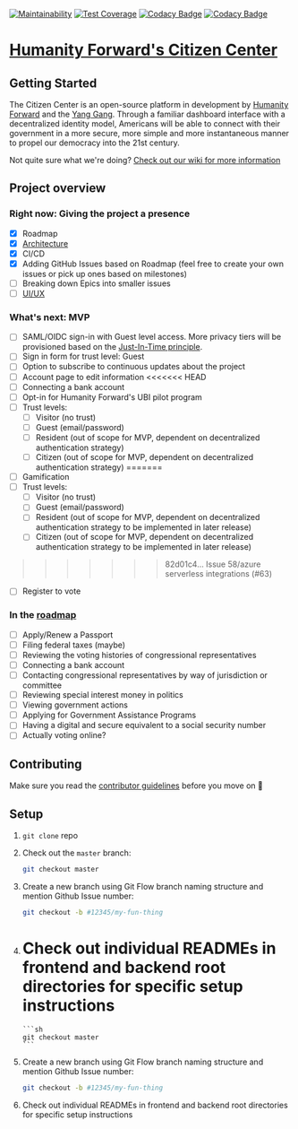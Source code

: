 [![Maintainability](https://api.codeclimate.com/v1/badges/86a32f9feb586dcafb43/maintainability)](https://codeclimate.com/github/Access-America/Citizen-Center/maintainability)
[![Test Coverage](https://api.codeclimate.com/v1/badges/a99a88d28ad37a79dbf6/test_coverage)](https://codeclimate.com/github/codeclimate/codeclimate/test_coverage)
[![Codacy Badge](https://app.codacy.com/project/badge/Grade/ffe056e0994346dc9fd55637ed9cff65)](https://www.codacy.com/gh/Access-America/Citizen-Center?utm_source=github.com&utm_medium=referral&utm_content=Access-America/Citizen-Center&utm_campaign=Badge_Grade)
[![Codacy Badge](https://app.codacy.com/project/badge/Grade/ffe056e0994346dc9fd55637ed9cff65)](https://www.codacy.com/gh/Access-America/Citizen-Center?utm_source=github.com&utm_medium=referral&utm_content=Access-America/Citizen-Center&utm_campaign=Badge_Grade)

# [Humanity Forward's Citizen Center](https://www.beautiful.ai/player/-M7TXW9Wpl9Jqh3Azfwc/citizenship)

## Getting Started

The Citizen Center is an open-source platform in development by [Humanity Forward](https://movehumanityforward.com/) and the [Yang Gang](https://www.youtube.com/watch?v=6Is7tdnnbYI). Through a familiar dashboard interface with a decentralized identity model, Americans will be able to connect with their government in a more secure, more simple and more instantaneous manner to propel our democracy into the 21st century.

Not quite sure what we're doing? [Check out our wiki for more information](https://github.com/Access-America/Citizen-Center/wiki)

## Project overview

### Right now: Giving the project a presence

- [x] Roadmap
- [x] [Architecture](https://i.imgur.com/NyCJfwR.png)
- [x] CI/CD
- [x] Adding GitHub Issues based on Roadmap (feel free to create your own issues or pick up ones based on milestones)
- [ ] Breaking down Epics into smaller issues
- [ ] [UI/UX](https://www.figma.com/file/h0KXgHOhxSyttyzsosd2aN/Citizenship-Center?node-id=245%3A395)

### What's next: MVP

- [ ] SAML/OIDC sign-in with Guest level access. More privacy tiers will be provisioned based on the [Just-In-Time principle](https://www.cyberark.com/what-is/just-in-time-access/).
- [ ] Sign in form for trust level: Guest
- [ ] Option to subscribe to continuous updates about the project
- [ ] Account page to edit information
<<<<<<< HEAD
- [ ] Connecting a bank account
- [ ] Opt-in for Humanity Forward's UBI pilot program
- [ ] Trust levels:
  - [ ] Visitor (no trust)
  - [ ] Guest (email/password)
  - [ ] Resident (out of scope for MVP, dependent on decentralized authentication strategy)
  - [ ] Citizen (out of scope for MVP, dependent on decentralized authentication strategy)
=======
- [ ] Gamification 
- [ ] Trust levels: 
    - [ ] Visitor (no trust)
    - [ ] Guest (email/password)
    - [ ] Resident (out of scope for MVP, dependent on decentralized authentication strategy to be implemented in later release)
    - [ ] Citizen (out of scope for MVP, dependent on decentralized authentication strategy to be implemented in later release) 
>>>>>>> 82d01c4... Issue 58/azure serverless integrations (#63)
- [ ] Register to vote

### In the [roadmap](https://github.com/Access-America/Citizen-Center/projects/2?fullscreen=true)

- [ ] Apply/Renew a Passport
- [ ] Filing federal taxes (maybe)
- [ ] Reviewing the voting histories of congressional representatives
- [ ] Connecting a bank account
- [ ] Contacting congressional representatives by way of jurisdiction or committee
- [ ] Reviewing special interest money in politics
- [ ] Viewing government actions
- [ ] Applying for Government Assistance Programs
- [ ] Having a digital and secure equivalent to a social security number
- [ ] Actually voting online?

## Contributing

Make sure you read the [contributor guidelines](https://github.com/Access-America/Citizen-Center/blob/master/CONTRIBUTING.md) before you move on :slightly_smiling_face:

## Setup

1.  `git clone` repo

2.  Check out the `master` branch:
    ```sh
    git checkout master
    ```
3.  Create a new branch using Git Flow branch naming structure and mention Github Issue number:
    ```sh
    git checkout -b #12345/my-fun-thing
    ```
4.  # Check out individual READMEs in frontend and backend root directories for specific setup instructions
        ```sh
        git checkout master
        ```
5.  Create a new branch using Git Flow branch naming structure and mention Github Issue number:
    ```sh
    git checkout -b #12345/my-fun-thing
    ```
6.  Check out individual READMEs in frontend and backend root directories for specific setup instructions
